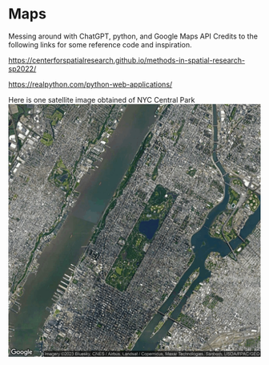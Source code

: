 # Maps
Messing around with ChatGPT, python, and Google Maps API
Credits to the following links for some reference code and inspiration.

https://centerforspatialresearch.github.io/methods-in-spatial-research-sp2022/

https://realpython.com/python-web-applications/


Here is one satellite image obtained of NYC Central Park
![alt text](https://github.com/SamuelDixxon/Maps/blob/master/1_13.png)
